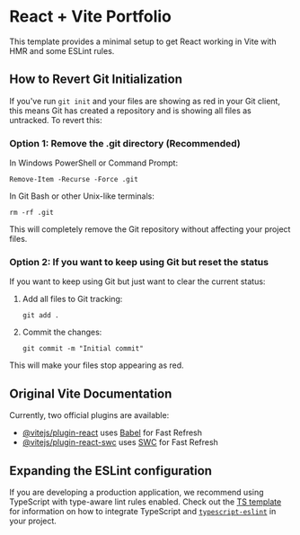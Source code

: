 # React + Vite Portfolio

This template provides a minimal setup to get React working in Vite with HMR and some ESLint rules.

## How to Revert Git Initialization

If you've run `git init` and your files are showing as red in your Git client, this means Git has created a repository and is showing all files as untracked. To revert this:

### Option 1: Remove the .git directory (Recommended)

In Windows PowerShell or Command Prompt:
```
Remove-Item -Recurse -Force .git
```

In Git Bash or other Unix-like terminals:
```
rm -rf .git
```

This will completely remove the Git repository without affecting your project files.

### Option 2: If you want to keep using Git but reset the status

If you want to keep using Git but just want to clear the current status:
1. Add all files to Git tracking:
   ```
   git add .
   ```
2. Commit the changes:
   ```
   git commit -m "Initial commit"
   ```

This will make your files stop appearing as red.

## Original Vite Documentation

Currently, two official plugins are available:

- [@vitejs/plugin-react](https://github.com/vitejs/vite-plugin-react/blob/main/packages/plugin-react) uses [Babel](https://babeljs.io/) for Fast Refresh
- [@vitejs/plugin-react-swc](https://github.com/vitejs/vite-plugin-react/blob/main/packages/plugin-react-swc) uses [SWC](https://swc.rs/) for Fast Refresh

## Expanding the ESLint configuration

If you are developing a production application, we recommend using TypeScript with type-aware lint rules enabled. Check out the [TS template](https://github.com/vitejs/vite/tree/main/packages/create-vite/template-react-ts) for information on how to integrate TypeScript and [`typescript-eslint`](https://typescript-eslint.io) in your project.
